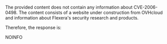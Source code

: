 The provided content does not contain any information about CVE-2006-0498. The content consists of a website under construction from OVHcloud and information about Flexera's security research and products.

Therefore, the response is:

NOINFO
